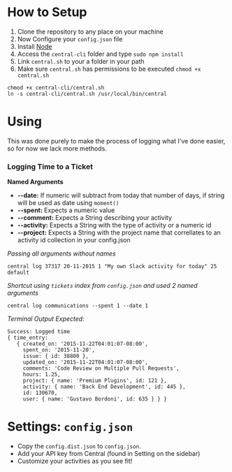 # How to Setup
1. Clone the repository to any place on your machine
2. Now Configure your `config.json` file
3. Install [Node](https://nodejs.org/)
4. Access the `central-cli` folder and type `sudo npm install`
5. Link `central.sh` to your a folder in your path
6. Make sure `central.sh` has permissions to be executed `chmod +x central.sh`

```
chmod +x central-cli/central.sh
ln -s central-cli/central.sh /usr/local/bin/central
```


# Using
This was done purely to make the process of logging what I've done easier, so for now we lack more methods.

### Logging Time to a Ticket
**Named Arguments**
* **--date:** If numeric will subtract from today that number of days, if string will be used as date using `moment()`
* **--spent:** Expects a numeric value
* **--comment:** Expects a String describing your activity
* **--activity:** Expects a String with the type of activity or a numeric id
* **--project:** Expects a String with the project name that correllates to an activity id collection in your config.json


_Passing all arguments without names_
```
central log 37317 20-11-2015 1 "My own Slack activity for today" 25 default
```

_Shortcut using `tickets` index from `config.json` and used 2 named arguments_
```
central log communications --spent 1 --date 1
```

_Terminal Output Expected:_
```
Success: Logged time
{ time_entry:
   { created_on: '2015-11-22T04:01:07-08:00',
     spent_on: '2015-11-20',
     issue: { id: 38800 },
     updated_on: '2015-11-22T04:01:07-08:00',
     comments: 'Code Review on Multiple Pull Requests',
     hours: 1.25,
     project: { name: 'Premium Plugins', id: 121 },
     activity: { name: 'Back End Development', id: 445 },
     id: 130670,
     user: { name: 'Gustavo Bordoni', id: 635 } } }
```


# Settings: `config.json`

* Copy the `config.dist.json` to `config.json`.
* Add your API key from Central (found in Setting on the sidebar)
* Customize your activities as you see fit!
